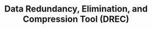 ---
layout: software-entry
title: "Data Redundancy, Elimination, and Compression Tool (DREC)"
tags: software
summary: "A tool to analyze archived file systems and reduced storage footprint"
technologies: "Python 3, DROID"
github: https://github.com/shftgroup/drec
---